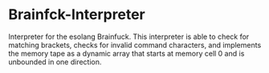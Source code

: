 Brainfck-Interpreter
====================

Interpreter for the esolang Brainfuck.  This interpreter is able to check for matching brackets, checks for invalid command characters, and implements the memory tape as a dynamic array that starts at memory cell 0 and is unbounded in one direction.
